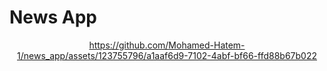 # News App
<div align="center">

https://github.com/Mohamed-Hatem-1/news_app/assets/123755796/a1aaf6d9-7102-4abf-bf66-ffd88b67b022

</div>

